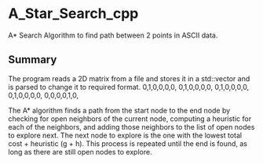 # A_Star_Search_cpp

A* Search Algorithm to find path between 2 points in ASCII data.

## Summary

The program reads a 2D matrix from a file and stores it in a std::vector and is parsed to change it to required format.
0,1,0,0,0,0,
0,1,0,0,0,0,
0,1,0,0,0,0,
0,1,0,0,0,0,
0,0,0,0,1,0,

The A* algorithm finds a path from the start node to the end node by checking for open neighbors of the current node, computing a heuristic for each of the neighbors, 
and adding those neighbors to the list of open nodes to explore next. 
The next node to explore is the one with the lowest total cost + heuristic (g + h). This process is repeated until the end is found, 
as long as there are still open nodes to explore.


